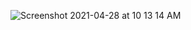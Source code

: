 ![Screenshot 2021-04-28 at 10 13 14 AM](https://user-images.githubusercontent.com/62026125/116347723-5d192380-a80a-11eb-916d-25d423906157.png)
